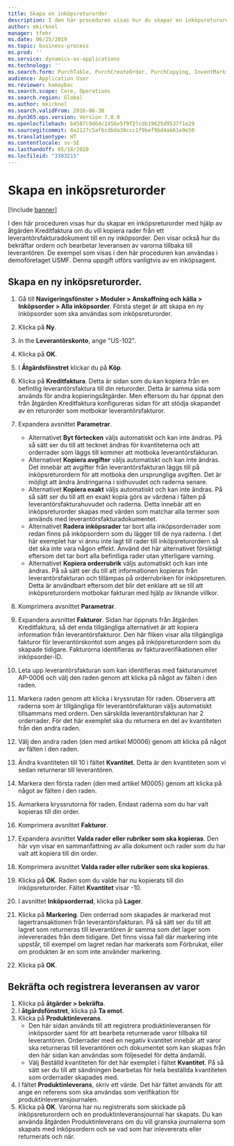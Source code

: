 ```yaml
---
title: Skapa en inköpsreturorder
description: I den här proceduren visas hur du skapar en inköpsreturorder med hjälp av åtgärden Kreditfaktura om du vill kopiera rader från ett leverantörsfakturadokument till en ny inköpsorder.
author: mkirknel
manager: tfehr
ms.date: 06/25/2019
ms.topic: business-process
ms.prod: ''
ms.service: dynamics-ax-applications
ms.technology: ''
ms.search.form: PurchTable, PurchCreateOrder, PurchCopying, InventMarking, PurchEditLines
audience: Application User
ms.reviewer: kamaybac
ms.search.scope: Core, Operations
ms.search.region: Global
ms.author: mkirknel
ms.search.validFrom: 2016-06-30
ms.dyn365.ops.version: Version 7.0.0
ms.openlocfilehash: b4587c9d64c2456e5f9f27cdb19625d9537f1e29
ms.sourcegitcommit: 8a2127c5af6cdbda30ccc1f9bef9bd4ab61e9e50
ms.translationtype: HT
ms.contentlocale: sv-SE
ms.lasthandoff: 05/18/2020
ms.locfileid: "3383215"
---
```

# <a name="create-a-purchase-return-order"></a>Skapa en inköpsreturorder

[!include [banner](../../includes/banner.md)]

I den här proceduren visas hur du skapar en inköpsreturorder med hjälp av åtgärden Kreditfaktura om du vill kopiera rader från ett leverantörsfakturadokument till en ny inköpsorder. Den visar också hur du bekräftar ordern och bearbetar leveransen av varorna tillbaka till leverantören. De exempel som visas i den här proceduren kan användas i demoföretaget USMF. Denna uppgift utförs vanligtvis av en inköpsagent.

## <a name="create-a-new-purchase-return-order"></a>Skapa en ny inköpsreturorder.
1. Gå till **Navigeringsfönster > Moduler > Anskaffning och källa > Inköpsorder > Alla inköpsorder**. Första steget är att skapa en ny inköpsorder som ska användas som inköpsreturorder.  
2. Klicka på **Ny**.
3. In the **Leverantörskonto**, ange "US-102".
4. Klicka på **OK**.
5. I **Åtgärdsfönstret** klickar du på **Köp**.
6. Klicka på **Kreditfaktura**. Detta är sidan som du kan kopiera från en befintlig leverantörsfaktura till din returorder. Detta är samma sida som används för andra kopieringsåtgärder. Men eftersom du har öppnat den från åtgärden Kreditfaktura konfigureras sidan för att stödja skapandet av en returorder som motbokar leverantörsfakturor.  
7. Expandera avsnittet **Parametrar**.
    - Alternativet **Byt förtecken** väljs automatiskt och kan inte ändras. På så sätt ser du till att tecknet ändras för kvantiteterna och att orderrader som läggs till kommer att motboka leverantörsfakturan.  
    - Alternativet **Kopiera avgifter** väljs automatiskt och kan inte ändras. Det innebär att avgifter från leverantörsfakturan läggs till på inköpsreturordern för att motboka den ursprungliga avgiften. Det är möjligt att ändra ändringarna i sidhuvudet och raderna senare.  
    - Alternativet **Kopiera exakt** väljs automatiskt och kan inte ändras. På så sätt ser du till att en exakt kopia görs av värdena i fälten på leverantörsfakturahuvudet och raderna. Detta innebär att en inköpsreturorder skapas med värden som matchar alla termer som används med leverantörsfakturadokumentet. 
    - Alternativet **Radera inköpsrader** tar bort alla inköpsorderrader som redan finns på inköpsordern som du lägger till de nya raderna. I det här exemplet har vi ännu inte lagt till rader till inköpsreturordern så det ska inte vara någon effekt. Använd det här alternativet försiktigt eftersom det tar bort alla befintliga rader utan ytterligare varning.  
    * Alternativet **Kopiera orderrubrik** väljs automatiskt och kan inte ändras. På så sätt ser du till att informationen kopieras från leverantörsfakturan och tillämpas på orderrubriken för inköpsreturen. Detta är användbart eftersom det blir det enklare att se till att inköpsreturordern motbokar fakturan med hjälp av liknande villkor.  
8. Komprimera avsnittet **Parametrar**.
9. Expandera avsnittet **Fakturor**. Sidan har öppnats från åtgärden Kreditfaktura, så det enda tillgängliga alternativet är att kopiera information från leverantörsfakturor. Den här fliken visar alla tillgängliga fakturor för leverantörskontot som anges på inköpsreturordern som du skapade tidigare.   Fakturorna identifieras av fakturaverifikationen eller inköpsorder-ID.
10. Leta upp leverantörsfakturan som kan identifieras med fakturanumret AP-0006 och välj den raden genom att klicka på något av fälten i den raden.
11. Markera raden genom att klicka i kryssrutan för raden. Observera att raderna som är tillgängliga för leverantörsfakturan väljs automatiskt tillsammans med ordern. Den särskilda leverantörsfakturan har 2 orderrader. För det här exemplet ska du returnera en del av kvantiteten från den andra raden.
12. Välj den andra raden (den med artikel M0006) genom att klicka på något av fälten i den raden.
13. Ändra kvantiteten till 10 i fältet **Kvantitet**. Detta är den kvantiteten som vi sedan returnerar till leverantören. 
14. Markera den första raden (den med artikel M0005) genom att klicka på något av fälten i den raden.
15. Avmarkera kryssrutorna för raden. Endast raderna som du har valt kopieras till din order.
16. Komprimera avsnittet **Fakturor**.
17. Expandera avsnittet **Valda rader eller rubriker som ska kopieras**. Den här vyn visar en sammanfattning av alla dokument och rader som du har valt att kopiera till din order.  
18. Komprimera avsnittet **Valda rader eller rubriker som ska kopieras**.
19. Klicka på **OK**. Raden som du valde har nu kopierats till din inköpsreturorder. Fältet **Kvantitet** visar -10.   
20. I avsnittet **Inköpsorderrad**, klicka på **Lager**.
21. Klicka på **Markering**. Den orderrad som skapades är markerad mot lagertransaktionen från leverantörsfakturan. På så sätt ser du till att lagret som returneras till leverantören är samma som det lager som inlevererades från dem tidigare. Det finns vissa fall där markering inte uppstår, till exempel om lagret redan har markerats som Förbrukat, eller om produkten är en som inte använder markering.  

22. Klicka på **OK**.

## <a name="confirm-and-record-the-shipment-of-goods"></a>Bekräfta och registrera leveransen av varor
1. Klicka på **åtgärder > bekräfta**.
2. I **åtgärdsfönstret**, klicka på **Ta emot**.
3. Klicka på **Produktinleverans**.
    - Den här sidan används till att registrera produktinleveransen för inköpsorder samt för att bearbeta returnerade varor tillbaka till leverantören. Orderrader med en negativ kvantitet innebär att varor ska returneras till leverantören och dokumentet som kan skapas från den här sidan kan användas som följesedel för detta ändamål.   
    - Välj Beställd kvantiteten för det här exemplet i fältet **Kvantitet**. På så sätt ser du till att sändningen bearbetas för hela beställda kvantiteten som orderrader skapades med.   
4. I fältet **Produktinleverans**, skriv ett värde. Det här fältet används för att ange en referens som ska användas som verifikation för produktinleveransjournalen.  
5. Klicka på **OK**. Varorna har nu registrerats som skickade på inköpsreturordern och en produktinleveransjournal har skapats. Du kan använda åtgärden Produktinleverans om du vill granska journalerna som skapats med inköpsordern och se vad som har inlevererats eller returnerats och när.  

